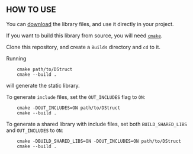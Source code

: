 ## HOW TO USE

You can [download]() the library files, and use it directly in your project.


If you want to build this library from source, you will need [`cmake`](https://cmake.org/download/).

Clone this repository, and create a `Builds` directory and `cd` to it.

Running
```shell
    cmake path/to/DStruct
    cmake --build .
```
will generate the static library.

To generate `include` files, set the `OUT_INCLUDES` flag to `ON`:
```shell
    cmake -DOUT_INCLUDES=ON path/to/DStruct
    cmake --build .
```

To generate a shared library with include files, set both `BUILD_SHARED_LIBS`
and `OUT_INCLUDES` to `ON`:
```shell
    cmake -DBUILD_SHARED_LIBS=ON -DOUT_INCLUDES=ON path/to/DStruct
    cmake --build .
```